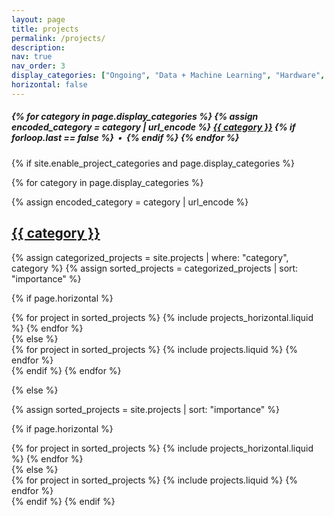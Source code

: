 ```yaml
---
layout: page
title: projects
permalink: /projects/
description: 
nav: true
nav_order: 3
display_categories: ["Ongoing", "Data + Machine Learning", "Hardware", "Web Development", "Telecommunication"]
horizontal: false
---
```



<!-- pages/projects.md -->
<div class="projects">

<!-- Create a category list for projects  -->


<h5>
{% for category in page.display_categories %}
  {% assign encoded_category = category | url_encode %}
  <a class="" id="{{ encoded_category }}" href="#{{ encoded_category }}">{{ category }}</a>
  {% if forloop.last == false %}&nbsp;&nbsp;•&nbsp;&nbsp;{% endif %}
{% endfor %}</h5>




{% if site.enable_project_categories and page.display_categories %}
  <!-- Display categorized projects -->
  {% for category in page.display_categories %}
  
  {% assign encoded_category = category | url_encode %}
  <a id="{{ encoded_category }}" href="#{{ encoded_category }}">
    <h2 class="category">{{ category }}</h2>
  </a>

  {% assign categorized_projects = site.projects | where: "category", category %}
  {% assign sorted_projects = categorized_projects | sort: "importance" %}
  <!-- Generate cards for each project -->
  {% if page.horizontal %}
  <div class="container">
    <div class="row row-cols-2">
    {% for project in sorted_projects %}
      {% include projects_horizontal.liquid %}
    {% endfor %}
    </div>
  </div>
  {% else %}
  <div class="grid">
    {% for project in sorted_projects %}
      {% include projects.liquid %}
    {% endfor %}
  </div>
  {% endif %}
  {% endfor %}

{% else %}

<!-- Display projects without categories -->

{% assign sorted_projects = site.projects | sort: "importance" %}

  <!-- Generate cards for each project -->

{% if page.horizontal %}

  <div class="container">
    <div class="row row-cols-2">
    {% for project in sorted_projects %}
      {% include projects_horizontal.liquid %}
    {% endfor %}
    </div>
  </div>
  {% else %}
  <div class="grid">
    {% for project in sorted_projects %}
      {% include projects.liquid %}
    {% endfor %}
  </div>
  {% endif %}
{% endif %}
</div>
